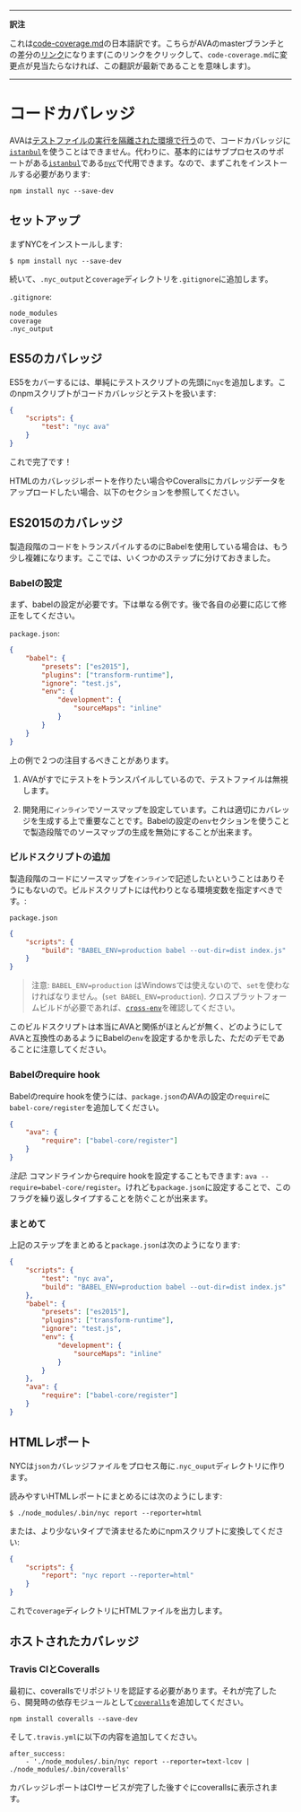 ___
**訳注**

これは[code-coverage.md](https://github.com/avajs/ava/blob/main/docs/recipes/code-coverage.md)の日本語訳です。こちらがAVAのmasterブランチとの差分の[リンク](https://github.com/avajs/ava/compare/93af8d8d2cb48fe0d2c4ede3c92964a295f60cb6...main#diff-b3aa0c81a407f54f636a1cf5a619a4a6)になります(このリンクをクリックして、`code-coverage.md`に変更点が見当たらなければ、この翻訳が最新であることを意味します)。
___

# コードカバレッジ

AVAは[テストファイルの実行を隔離された環境で行う][isolated-env]ので、コードカバレッジに[`istanbul`]を使うことはできません。代わりに、基本的にはサブプロセスのサポートがある[`istanbul`]である[`nyc`]で代用できます。なので、まずこれをインストールする必要があります:

```
npm install nyc --save-dev
```

## セットアップ

まずNYCをインストールします:

```
$ npm install nyc --save-dev
```

続いて、`.nyc_output`と`coverage`ディレクトリを`.gitignore`に追加します。

`.gitignore`:

```
node_modules
coverage
.nyc_output
```

## ES5のカバレッジ

ES5をカバーするには、単純にテストスクリプトの先頭に`nyc`を追加します。このnpmスクリプトがコードカバレッジとテストを扱います:

```json
{
	"scripts": {
		"test": "nyc ava"
	}
}
```

これで完了です！

HTMLのカバレッジレポートを作りたい場合やCoverallsにカバレッジデータをアップロードしたい場合、以下のセクションを参照してください。

## ES2015のカバレッジ

製造段階のコードをトランスパイルするのにBabelを使用している場合は、もう少し複雑になります。ここでは、いくつかのステップに分けておきました。

### Babelの設定

まず、babelの設定が必要です。下は単なる例です。後で各自の必要に応じて修正をしてください。

`package.json`:
```json
{
	"babel": {
		"presets": ["es2015"],
		"plugins": ["transform-runtime"],
		"ignore": "test.js",
		"env": {
			"development": {
				"sourceMaps": "inline"
			}
		}
	}
}
```

上の例で２つの注目するべきことがあります。

1. AVAがすでにテストをトランスパイルしているので、テストファイルは無視します。

2. 開発用に`インライン`でソースマップを設定しています。これは適切にカバレッジを生成する上で重要なことです。Babelの設定の`env`セクションを使うことで製造段階でのソースマップの生成を無効にすることが出来ます。

### ビルドスクリプトの追加

製造段階のコードにソースマップを`インライン`で記述したいということはありそうにもないので。ビルドスクリプトには代わりとなる環境変数を指定すべきです。:

`package.json`
```json
{
	"scripts": {
		"build": "BABEL_ENV=production babel --out-dir=dist index.js"
	}
}
```

> 注意: `BABEL_ENV=production` はWindowsでは使えないので、`set`を使わなければなりません。(`set BABEL_ENV=production`). クロスプラットフォームビルドが必要であれば、[`cross-env`]を確認してください。

このビルドスクリプトは本当にAVAと関係がほとんどが無く、どのようにしてAVAと互換性のあるようにBabelの`env`を設定するかを示した、ただのデモであることに注意してください。

### Babelのrequire hook

Babelのrequire hookを使うには、`package.json`のAVAの設定の`require`に`babel-core/register`を追加してください。

```json
{
	"ava": {
		"require": ["babel-core/register"]
	}
}
```

*注記*: コマンドラインからrequire hookを設定することもできます: `ava --require=babel-core/register`。けれども`package.json`に設定することで、このフラグを繰り返しタイプすることを防ぐことが出来ます。

### まとめて

上記のステップをまとめると`package.json`は次のようになります:

```json
{
	"scripts": {
		"test": "nyc ava",
		"build": "BABEL_ENV=production babel --out-dir=dist index.js"
	},
	"babel": {
		"presets": ["es2015"],
		"plugins": ["transform-runtime"],
		"ignore": "test.js",
		"env": {
			"development": {
				"sourceMaps": "inline"
			}
		}
	},
	"ava": {
		"require": ["babel-core/register"]
	}
}
```

## HTMLレポート

NYCは`json`カバレッジファイルをプロセス毎に`.nyc_ouput`ディレクトリに作ります。

読みやすいHTMLレポートにまとめるには次のようにします:

```
$ ./node_modules/.bin/nyc report --reporter=html
```

または、より少ないタイプで済ませるためにnpmスクリプトに変換してください:

```json
{
	"scripts": {
		"report": "nyc report --reporter=html"
	}
}
```

これで`coverage`ディレクトリにHTMLファイルを出力します。

## ホストされたカバレッジ

### Travis CIとCoveralls

最初に、coverallsでリポジトリを認証する必要があります。それが完了したら、開発時の依存モジュールとして[`coveralls`]を追加してください。

```
npm install coveralls --save-dev
```

そして`.travis.yml`に以下の内容を追加してください。

```
after_success:
	- './node_modules/.bin/nyc report --reporter=text-lcov | ./node_modules/.bin/coveralls'
```

カバレッジレポートはCIサービスが完了した後すぐにcoverallsに表示されます。

[`babel`]:      https://github.com/babel/babel
[coveralls.io]: https://coveralls.io
[`coveralls`]:  https://github.com/nickmerwin/node-coveralls
[`cross-env`]:  https://github.com/kentcdodds/cross-env
[isolated-env]: https://github.com/avajs/ava#isolated-environment
[`istanbul`]:   https://github.com/gotwarlost/istanbul
[`nyc`]:        https://github.com/bcoe/nyc
